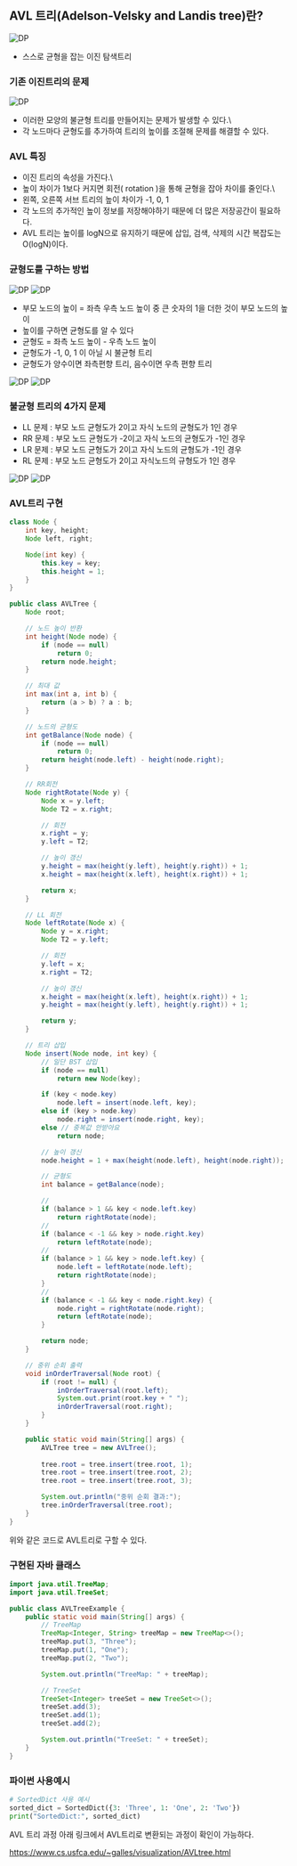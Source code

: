 ## AVL 트리(Adelson-Velsky and Landis tree)란?
![DP](./img/2.png)
- 스스로 균형을 잡는 이진 탐색트리

### 기존 이진트리의 문제
![DP](./img/1.png) 

- 이러한 모양의 불균형 트리를 만들어지는 문제가 발생할 수 있다.\
- 각 노드마다 균형도를 추가하여 트리의 높이를 조절해 문제를 해결할 수 있다.

### AVL 특징
- 이진 트리의 속성을 가진다.\
- 높이 차이가 1보다 커지면 회전( rotation )을 통해 균형을 잡아 차이를 줄인다.\
- 왼쪽, 오른쪽 서브 트리의 높이 차이가 -1, 0, 1
- 각 노드의 추가적인 높이 정보를 저장해야하기 때문에 더 많은 저장공간이 필요하다.
- AVL 트리는 높이를 logN으로 유지하기 때문에 삽입, 검색, 삭제의 시간 복잡도는 O(logN)이다.

### 균형도를 구하는 방법
![DP](./img/3.png)
![DP](./img/4.png)
- 부모 노드의 높이 =  좌측 우측 노드 높이 중 큰 숫자의 1을 더한 것이 부모 노드의 높이 
- 높이를 구하면 균형도를 알 수 있다
- 균형도 = 좌측 노드 높이 - 우측 노드 높이
- 균형도가 -1, 0, 1 이 아닐 시 불균형 트리
- 균형도가 양수이면 좌측편향 트리, 음수이면 우측 편향 트리

![DP](./img/5.png)
![DP](./img/6.png)
### 불균형 트리의 4가지 문제
- LL 문제 : 부모 노드 균형도가 2이고 자식 노드의 균형도가 1인 경우
- RR 문제 : 부모 노드 균형도가 -2이고 자식 노드의 균형도가 -1인 경우
- LR 문제 : 부모 노드 균형도가 2이고 자식 노드의 균형도가 -1인 경우
- RL 문제 : 부모 노드 균형도가 2이고 자식노드의 규형도가 1인 경우
  
![DP](./img/7.png)
![DP](./img/8.png)


### AVL트리 구현
```java
class Node {
    int key, height;
    Node left, right;

    Node(int key) {
        this.key = key;
        this.height = 1;
    }
}

public class AVLTree {
    Node root;

    // 노드 높이 반환
    int height(Node node) {
        if (node == null)
            return 0;
        return node.height;
    }

    // 최대 값
    int max(int a, int b) {
        return (a > b) ? a : b;
    }

    // 노드의 균형도
    int getBalance(Node node) {
        if (node == null)
            return 0;
        return height(node.left) - height(node.right);
    }

    // RR회전
    Node rightRotate(Node y) {
        Node x = y.left;
        Node T2 = x.right;

        // 회전
        x.right = y;
        y.left = T2;

        // 높이 갱신
        y.height = max(height(y.left), height(y.right)) + 1;
        x.height = max(height(x.left), height(x.right)) + 1;

        return x;
    }

    // LL 회전
    Node leftRotate(Node x) {
        Node y = x.right;
        Node T2 = y.left;

        // 회전 
        y.left = x;
        x.right = T2;

        // 높이 갱신
        x.height = max(height(x.left), height(x.right)) + 1;
        y.height = max(height(y.left), height(y.right)) + 1;

        return y;
    }

    // 트리 삽입
    Node insert(Node node, int key) {
        // 일단 BST 삽입
        if (node == null)
            return new Node(key);

        if (key < node.key)
            node.left = insert(node.left, key);
        else if (key > node.key)
            node.right = insert(node.right, key);
        else // 중복값 안받아요
            return node;

        // 높이 갱신
        node.height = 1 + max(height(node.left), height(node.right));

        // 균형도
        int balance = getBalance(node);

        // 
        if (balance > 1 && key < node.left.key)
            return rightRotate(node);
        //
        if (balance < -1 && key > node.right.key)
            return leftRotate(node);
        //    
        if (balance > 1 && key > node.left.key) {
            node.left = leftRotate(node.left);
            return rightRotate(node);
        }
        // 
        if (balance < -1 && key < node.right.key) {
            node.right = rightRotate(node.right);
            return leftRotate(node);
        }

        return node;
    }

    // 중위 순회 출력
    void inOrderTraversal(Node root) {
        if (root != null) {
            inOrderTraversal(root.left);
            System.out.print(root.key + " ");
            inOrderTraversal(root.right);
        }
    }

    public static void main(String[] args) {
        AVLTree tree = new AVLTree();
        
        tree.root = tree.insert(tree.root, 1);
        tree.root = tree.insert(tree.root, 2);
        tree.root = tree.insert(tree.root, 3);

        System.out.println("중위 순회 결과:");
        tree.inOrderTraversal(tree.root);
    }
}
```
위와 같은 코드로 AVL트리로 구할 수 있다.


### 구현된 자바 클래스 
```java
import java.util.TreeMap;
import java.util.TreeSet;

public class AVLTreeExample {
    public static void main(String[] args) {
        // TreeMap 
        TreeMap<Integer, String> treeMap = new TreeMap<>();
        treeMap.put(3, "Three");
        treeMap.put(1, "One");
        treeMap.put(2, "Two");

        System.out.println("TreeMap: " + treeMap);

        // TreeSet 
        TreeSet<Integer> treeSet = new TreeSet<>();
        treeSet.add(3);
        treeSet.add(1);
        treeSet.add(2);

        System.out.println("TreeSet: " + treeSet);
    }
}
```

### 파이썬 사용예시
```python
# SortedDict 사용 예시
sorted_dict = SortedDict({3: 'Three', 1: 'One', 2: 'Two'})
print("SortedDict:", sorted_dict)
```
AVL 트리 과정
아래 링크에서  AVL트리로 변환되는 과정이 확인이 가능하다.

https://www.cs.usfca.edu/~galles/visualization/AVLtree.html